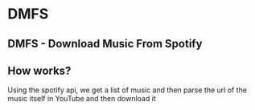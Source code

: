 # DMFS

## DMFS - Download Music From Spotify

## How works?
Using the spotify api, we get a list of music and then parse the url of the music itself in YouTube and then download it
